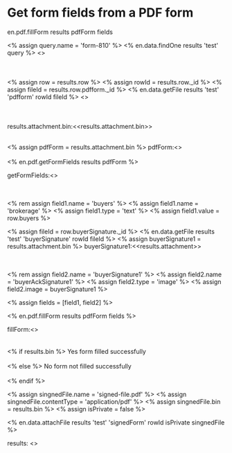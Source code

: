 # Get form fields from a PDF form

en.pdf.fillForm results pdfForm fields


<% assign query.name = 'form-810' %>
<% en.data.findOne results 'test' query %>
<<results>><br/>
<br/><br/><br/>
<% assign row = results.row %>
<% assign rowId = results.row._id %>
<% assign fileId = results.row.pdfform._id %>
<% en.data.getFile results 'test' 'pdfform' rowId fileId %>
<<results>><br/>
<br/><br/><br/>
results.attachment.bin:<<results.attachment.bin>><br/><br/>

<% assign pdfForm = results.attachment.bin %>
pdfForm:<<pdfForm>><br/><br/>
<% en.pdf.getFormFields results pdfForm %>

getFormFields:<<results>><br/><br/><br/>

<% rem assign field1.name = 'buyers' %>
<% assign field1.name = 'brokerage' %>
<% assign field1.type = 'text' %>
<% assign field1.value = row.buyers %>

<% assign fileId = row.buyerSignature._id %>
<% en.data.getFile results 'test' 'buyerSignature' rowId fileId %>
<% assign buyerSignature1 = results.attachment.bin %>
buyerSignature1:<<results.attachment>><br/><br/><br/>

<% rem assign field2.name = 'buyerSignature1' %>
<% assign field2.name = 'buyerAckSignature1' %>
<% assign field2.type = 'image' %>
<% assign field2.image = buyerSignature1 %>

<% assign fields = [field1, field2] %>

<% en.pdf.fillForm results pdfForm fields %>

fillForm:<<results>><br/><br/><br/>
<% if results.bin %>
    Yes form filled successfully<br/><br/>
<% else %>
    No form not filled successfully<br/><br/>
<% endif %>

<% assign singnedFile.name = 'signed-file.pdf' %>
<% assign singnedFile.contentType = 'application/pdf' %>
<% assign singnedFile.bin = results.bin %>
<% assign isPrivate = false %>

<% en.data.attachFile results 'test' 'signedForm' rowId isPrivate singnedFile %>

results: <<results>><br/><br/>


